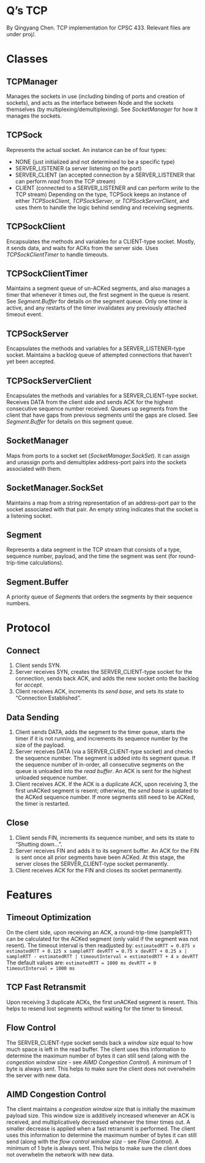 # Q’s TCP
By Qingyang Chen. TCP implementation for CPSC 433. Relevant files are under proj/.

# Classes

## TCPManager
Manages the sockets in use (including binding of ports and creation of sockets), and acts as the interface between Node and the sockets themselves (by multiplexing/demultiplexing). See *SocketManager* for how it manages the sockets.

## TCPSock
Represents the actual socket. An instance can be of four types:
- NONE (just initialized and not determined to be a specific type)
- SERVER_LISTENER (a server listening on the port)
- SERVER_CLIENT (an accepted connection by a SERVER_LISTENER that can perform *read* from the TCP stream)
- CLIENT (connected to a SERVER_LISTENER and can perform *write* to the TCP stream)
Depending on the type, TCPSock keeps an instance of either *TCPSockClient*, *TCPSockServer*, or *TCPSockServerClient*, and uses them to handle the logic behind sending and receiving segments.

## TCPSockClient
Encapsulates the methods and variables for a CLIENT-type socket. Mostly, it sends data, and waits for ACKs from the server side. Uses *TCPSockClientTimer* to handle timeouts.

## TCPSockClientTimer
Maintains a segment queue of un-ACKed segments, and also manages a timer that whenever it times out, the first segment in the queue is resent. See *Segment.Buffer* for details on the segment queue. Only one timer is active, and any restarts of the timer invalidates any previously attached timeout event.

## TCPSockServer
Encapsulates the methods and variables for a SERVER_LISTENER-type socket. Maintains a backlog queue of attempted connections that haven’t yet been accepted.

## TCPSockServerClient
Encapsulates the methods and variables for a SERVER_CLIENT-type socket. Receives DATA from the client side and sends ACK for the highest consecutive sequence number received. Queues up segments from the client that have gaps from previous segments until the gaps are closed. See *Segment.Buffer* for details on this segment queue.

## SocketManager
Maps from ports to a socket set (*SocketManager.SockSet*). It can assign and unassign ports and demultiplex address-port pairs into the sockets associated with them.

## SocketManager.SockSet
Maintains a map from a string representation of an address-port pair to the socket associated with that pair. An empty string indicates that the socket is a listening socket.

## Segment
Represents a data segment in the TCP stream that consists of a type, sequence number, payload, and the time the segment was sent (for round-trip-time calculations).

## Segment.Buffer
A priority queue of *Segment*s that orders the segments by their sequence numbers.

# Protocol

## Connect
1. Client sends SYN.
2. Server receives SYN, creates the SERVER_CLIENT-type socket for the connection, sends back ACK, and adds the new socket onto the backlog for *accept*.
3. Client receives ACK, increments its *send base*, and sets its state to “Connection Established”.

## Data Sending
1. Client sends DATA, adds the segment to the timer queue, starts the timer if it is not running, and increments its sequence number by the size of the payload.
2. Server receives DATA (via a SERVER_CLIENT-type socket) and checks the sequence number. The segment is added into its segment queue. If the sequence number of in-order, all consecutive segments on the queue is unloaded into the *read buffer*. An ACK is sent for the highest unloaded sequence number.
3. Client receives ACK. If the ACK is a duplicate ACK, upon receiving 3, the first unACKed segment is resent; otherwise, the *send base* is updated to the ACKed sequence number. If more segments still need to be ACKed, the timer is restarted.

## Close
1. Client sends FIN, increments its sequence number, and sets its state to “Shutting down…”.
2. Server receives FIN and adds it to its segment buffer. An ACK for the FIN is sent once all prior segments have been ACKed. At this stage, the server closes the SERVER_CLIENT-type socket permanently.
3. Client receives ACK for the FIN and closes its socket permanently.

# Features

## Timeout Optimization
On the client side, upon receiving an ACK, a round-trip-time (sampleRTT) can be calculated for the ACKed segment (only valid if the segment was not resent). The timeout interval is then readjusted by:
`estimatedRTT = 0.875 x estimatedRTT + 0.125 x sampleRTT
devRTT = 0.75 x devRTT + 0.25 x | sampleRTT - estimatedRTT |
timeoutInterval = estimatedRTT + 4 x devRTT`
The default values are:
`estimatedRTT = 1000 ms
devRTT = 0
timeoutInterval = 1000 ms`

## TCP Fast Retransmit
Upon receiving 3 duplicate ACKs, the first unACKed segment is resent. This helps to resend lost segments without waiting for the timer to timeout.

## Flow Control
The SERVER_CLIENT-type socket sends back a *window size* equal to how much space is left in the read buffer. The client uses this information to determine the maximum number of bytes it can still send (along with the *congestion window size* - see *AIMD Congestion Control*). A minimum of 1 byte is always sent. This helps to make sure the client does not overwhelm the server with new data.

## AIMD Congestion Control
The client maintains a *congestion window size* that is initially the maximum payload size. This window size is additively increased whenever an ACK is received, and multiplicatively decreased whenever the timer times out. A smaller decrease is applied when a fast retransmit is performed. The client uses this information to determine the maximum number of bytes it can still send (along with the *flow control window size* - see *Flow Control*). A minimum of 1 byte is always sent. This helps to make sure the client does not overwhelm the network with new data.
